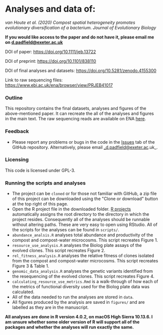# Analyses and data of:

_van Houte et al. (2020) Compost spatial heterogeneity promotes evolutionary diversification of a bacterium. Journal of Evolutionary Biology_ 

**If you would like access to the paper and do not have it, please email me on d.padfield@exeter.ac.uk**

DOI of paper: https://doi.org/10.1111/jeb.13722

DOI of preprint: https://doi.org/10.1101/838110

DOI of final analyses and datasets: https://doi.org/10.5281/zenodo.4155300

Link to raw sequencing files: https://www.ebi.ac.uk/ena/browser/view/PRJEB41017

### Outline

This repository contains the final datasets, analyses and figures of the above-mentioned paper. It can recreate the all of the analyses and figures in the main text. The raw sequencing reads are available on ENA [here]().

### Feedback

- Please report any problems or bugs in the code in the [Issues](https://github.com/padpadpadpad/Padfield_2019_ISME_bact_phage_temperature) tab of the GitHub repository. Alternatively, please email _d.padfield@exeter.ac.uk_.

### Licensing

This code is licensed under GPL-3.

### Running the scripts and analyses

- The project can be `cloned` or for those not familiar with GitHub, a zip file of this project can be downloaded using the "Clone or download" button at the top right of this page.
- Open the R project file in the downloaded folder. [R projects](https://support.rstudio.com/hc/en-us/articles/200526207-Using-Projects) automatically assigns the root directory to the directory in which the project resides. Consequently all of the analyses should be runnable without altering paths. These are very easy to open using RStudio. All of the scripts for the analyses can be found in `scripts/`.
- `abundance_analsis.R` analyses total abundance and productivity of the compost and compost-water microcosms. This script recreates Figure 1.
- `resource_use_analysis.R` analyses the Biolog plate assays of the evolved clones. This script recreates Figure 2.
- `rel_fitness_analysis.R` analyses the relative fitness of clones isolated from the compost and compost-water microcosms. This script recreates Figure 3 & Table 1.
- `genomic_data_analysis.R` analyses the genetic variants identified from the resequencing of the evolved clones. This script recreates Figure 4.
- `calculating_resource_use_metrics.Rmd` is a walk-through of how each of the metrics of functional diversity used for the Biolog plate data was calculated.
- All of the data needed to run the analyses are stored in `data`.
- All figures produced by the analysis are saved in `figures/` and are labelled as they are in the manuscript.

__All analyses are done in R version 4.0.2, on macOS High Sierra 10.13.6. I am unsure whether some older version of R will support all of the packages and whether the analyses will run exactly the same.__
